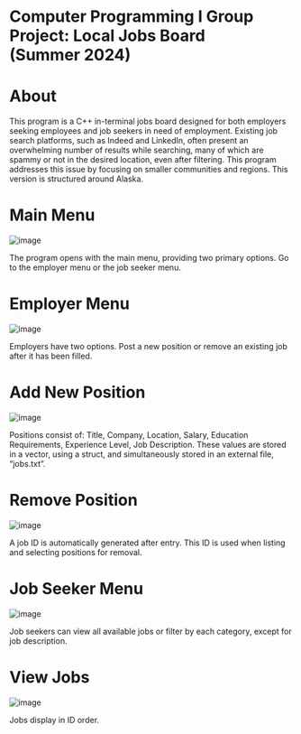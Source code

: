 # Computer Programming I Group Project: Local Jobs Board <br>(Summer 2024)


# About
This program is a C++ in-terminal jobs board designed for both employers seeking employees and job seekers in need of employment. Existing job search platforms, such as Indeed and LinkedIn, often present an overwhelming number of results while searching, many of which are spammy or not in the desired location, even after filtering. This program addresses this issue by focusing on smaller communities and regions. This version is structured around Alaska. 


# Main Menu
![image](https://github.com/user-attachments/assets/b0fcb080-cfaa-4b4f-9399-e6abe2ccb10b)

The program opens with the main menu, providing two primary options. Go to the employer menu or the job seeker menu.


# Employer Menu
![image](https://github.com/user-attachments/assets/5e829371-a720-4ff6-a761-aea92f3a7191)

Employers have two options. Post a new position or remove an existing job after it has been filled. 


# Add New Position
![image](https://github.com/user-attachments/assets/b985f46a-8f7a-48b6-bc45-e5c75d069eb3)

Positions consist of: Title, Company, Location, Salary, Education Requirements, Experience Level, Job Description. These values are stored in a vector, using a struct, and simultaneously stored in an external file, “jobs.txt”.


# Remove Position
![image](https://github.com/user-attachments/assets/c3961ea6-ae87-4f42-8589-cd8106fb31c2)

A job ID is automatically generated after entry. This ID is used when listing and selecting positions for removal. 


# Job Seeker Menu
![image](https://github.com/user-attachments/assets/ce8502b3-ce65-438c-9403-00f4dbc0939d)

Job seekers can view all available jobs or filter by each category, except for job description.


# View Jobs
![image](https://github.com/user-attachments/assets/a5341555-a9c2-4489-b83c-5960d6b4244d)

Jobs display in ID order.

